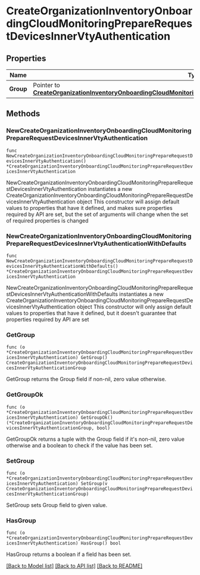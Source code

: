 # CreateOrganizationInventoryOnboardingCloudMonitoringPrepareRequestDevicesInnerVtyAuthentication

## Properties

Name | Type | Description | Notes
------------ | ------------- | ------------- | -------------
**Group** | Pointer to [**CreateOrganizationInventoryOnboardingCloudMonitoringPrepareRequestDevicesInnerVtyAuthenticationGroup**](CreateOrganizationInventoryOnboardingCloudMonitoringPrepareRequestDevicesInnerVtyAuthenticationGroup.md) |  | [optional] 

## Methods

### NewCreateOrganizationInventoryOnboardingCloudMonitoringPrepareRequestDevicesInnerVtyAuthentication

`func NewCreateOrganizationInventoryOnboardingCloudMonitoringPrepareRequestDevicesInnerVtyAuthentication() *CreateOrganizationInventoryOnboardingCloudMonitoringPrepareRequestDevicesInnerVtyAuthentication`

NewCreateOrganizationInventoryOnboardingCloudMonitoringPrepareRequestDevicesInnerVtyAuthentication instantiates a new CreateOrganizationInventoryOnboardingCloudMonitoringPrepareRequestDevicesInnerVtyAuthentication object
This constructor will assign default values to properties that have it defined,
and makes sure properties required by API are set, but the set of arguments
will change when the set of required properties is changed

### NewCreateOrganizationInventoryOnboardingCloudMonitoringPrepareRequestDevicesInnerVtyAuthenticationWithDefaults

`func NewCreateOrganizationInventoryOnboardingCloudMonitoringPrepareRequestDevicesInnerVtyAuthenticationWithDefaults() *CreateOrganizationInventoryOnboardingCloudMonitoringPrepareRequestDevicesInnerVtyAuthentication`

NewCreateOrganizationInventoryOnboardingCloudMonitoringPrepareRequestDevicesInnerVtyAuthenticationWithDefaults instantiates a new CreateOrganizationInventoryOnboardingCloudMonitoringPrepareRequestDevicesInnerVtyAuthentication object
This constructor will only assign default values to properties that have it defined,
but it doesn't guarantee that properties required by API are set

### GetGroup

`func (o *CreateOrganizationInventoryOnboardingCloudMonitoringPrepareRequestDevicesInnerVtyAuthentication) GetGroup() CreateOrganizationInventoryOnboardingCloudMonitoringPrepareRequestDevicesInnerVtyAuthenticationGroup`

GetGroup returns the Group field if non-nil, zero value otherwise.

### GetGroupOk

`func (o *CreateOrganizationInventoryOnboardingCloudMonitoringPrepareRequestDevicesInnerVtyAuthentication) GetGroupOk() (*CreateOrganizationInventoryOnboardingCloudMonitoringPrepareRequestDevicesInnerVtyAuthenticationGroup, bool)`

GetGroupOk returns a tuple with the Group field if it's non-nil, zero value otherwise
and a boolean to check if the value has been set.

### SetGroup

`func (o *CreateOrganizationInventoryOnboardingCloudMonitoringPrepareRequestDevicesInnerVtyAuthentication) SetGroup(v CreateOrganizationInventoryOnboardingCloudMonitoringPrepareRequestDevicesInnerVtyAuthenticationGroup)`

SetGroup sets Group field to given value.

### HasGroup

`func (o *CreateOrganizationInventoryOnboardingCloudMonitoringPrepareRequestDevicesInnerVtyAuthentication) HasGroup() bool`

HasGroup returns a boolean if a field has been set.


[[Back to Model list]](../README.md#documentation-for-models) [[Back to API list]](../README.md#documentation-for-api-endpoints) [[Back to README]](../README.md)


